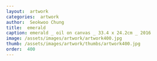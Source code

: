 ```yaml
---
layout:  artwork
categories:  artwork
author:  Seokwoo Chung
title:  emerald
caption: emerald _ oil on canvas _ 33.4 x 24.2cm _ 2016
image: /assets/images/artwork/artwork400.jpg
thumb: /assets/images/artwork/thumbs/artwork400.jpg
order:  400
---
```

